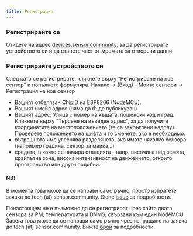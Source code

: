 ```yaml
---
title: Регистрация
---
```


### Регистрирайте се

Отидете на адрес [devices.sensor.community](https://devices.sensor.community), за да регистрирате устройството си и да станете част от мрежата за отворени данни.


### Регистрирайте устройството си
След като се регистрирате, кликнете върху "Регистриране на нов сензор" и попълнете формуляра.
Начало -> (Вход) - Моите сензори -> Регистрация на нов сензор

* Вашият отбелязан ChipID на ESP8266 (NodeMCU).
* Вашият имейл адрес (няма да бъде публикуван).
* Вашият адрес: Улица с номер на къщата, пощенски код и град. Кликнете върху "Търсене на въведен адрес", за да получите координатите на местоположението (те са закръглени надолу). Проверете положението на щифта и го сменете, ако е необходимо.
* вътрешното име улеснява разделянето, ако имате няколко сензора (например градина, сензор за майка,..).
* средата, в която се намира станцията - напр. височина над земята, крайпътна зона, висока интензивност на движението, открито пространство или други подобни.

#### NB!

В момента това може да се направи само ръчно, просто изпратете заявка до tech (at) sensor.community.
Siehe [issue](https://github.com/opendata-stuttgart/sensor.community/issues/117) за подробности.

Понастоящем не е възможно да се регистрират чрез сайта двата сензора за PM, температурата и DNMS, свързани към един NodeMCU.
Засега това може да се направи само ръчно чрез изпращане на заявка до tech (at) sensor.community.
Вижте [брой](https://github.com/opendata-stuttgart/sensor.community/issues/117
) за подробности.
